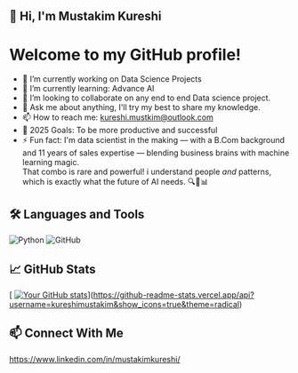 

## 👋 Hi, I'm Mustakim Kureshi

# Welcome to my GitHub profile!

- 🔭 I’m currently working on Data Science Projects
- 🌱 I’m currently learning: Advance AI
- 👯 I’m looking to collaborate on any end to end Data science project.
- 💬 Ask me about anything, I'll try my best to share my knowledge.
- 📫 How to reach me: kureshi.mustkim@outlook.com
- 🥅 2025 Goals: To be more productive and successful
- ⚡ Fun fact: I'm data scientist in the making — with a B.Com background and 11 years of sales expertise — blending business brains with machine learning magic.  
That combo is rare and powerful! i understand people *and* patterns, which is exactly what the future of AI needs. 🔍🤝📊


## 🛠️ Languages and Tools

![Python](https://img.shields.io/badge/-Python-3776AB?style=flat-square&logo=python&logoColor=white)
![GitHub](https://img.shields.io/badge/-GitHub-181717?style=flat-square&logo=github&logoColor=white)

## 📈 GitHub Stats
[
[![Your GitHub stats](https://github-readme-stats.vercel.app/api?username=your-username&show_icons=true&theme=radical)](https://github-readme-stats.vercel.app/api?username=kureshimustakim&show_icons=true&theme=radical)](https://github-readme-stats.vercel.app/api?username=kureshimustakim&show_icons=true&theme=radical)

## 📫 Connect With Me

https://www.linkedin.com/in/mustakimkureshi/


<!--
**Kureshimustakim/Kureshimustakim** is a ✨ _special_ ✨ repository because its `README.md` (this file) appears on your GitHub profile.

Here are some ideas to get you started:

- 🔭 I’m currently working on ...
- 🌱 I’m currently learning ...
- 👯 I’m looking to collaborate on ...
- 🤔 I’m looking for help with ...
- 💬 Ask me about ...
- 📫 How to reach me: ...
- 😄 Pronouns: ...
- ⚡ Fun fact: ...
-->
